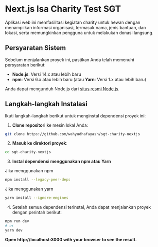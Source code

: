 # Next.js Isa Charity Test SGT

Aplikasi web ini memfasilitasi kegiatan charity untuk hewan dengan menampilkan informasi organisasi, termasuk nama, jenis bantuan, dan lokasi, serta memungkinkan pengguna untuk melakukan donasi langsung.

## Persyaratan Sistem

Sebelum menjalankan proyek ini, pastikan Anda telah memenuhi persyaratan berikut:

- **Node.js**: Versi 14.x atau lebih baru
- **npm**: Versi 6.x atau lebih baru (atau **Yarn**: Versi 1.x atau lebih baru)

Anda dapat mengunduh Node.js dari [situs resmi Node.js](https://nodejs.org/).

## Langkah-langkah Instalasi

Ikuti langkah-langkah berikut untuk menginstal dependensi proyek ini:

1. **Clone repositori** ke mesin lokal Anda:

```bash
git clone https://github.com/wahyudhafayash/sgt-charity-nextjs
```

2. **Masuk ke direktori proyek**:

```bash
cd sgt-charity-nextjs
```

3. **Instal dependensi menggunakan npm atau Yarn**

Jika menggunakan npm

```bash
npm install --legacy-peer-deps

```

Jika menggunakan yarn

```bash
yarn install --ignore-engines
```

4. Setelah semua dependensi terinstal, Anda dapat menjalankan proyek dengan perintah berikut:

```bash
npm run dev
# or
yarn dev
```

**Open http://localhost:3000 with your browser to see the result.**
